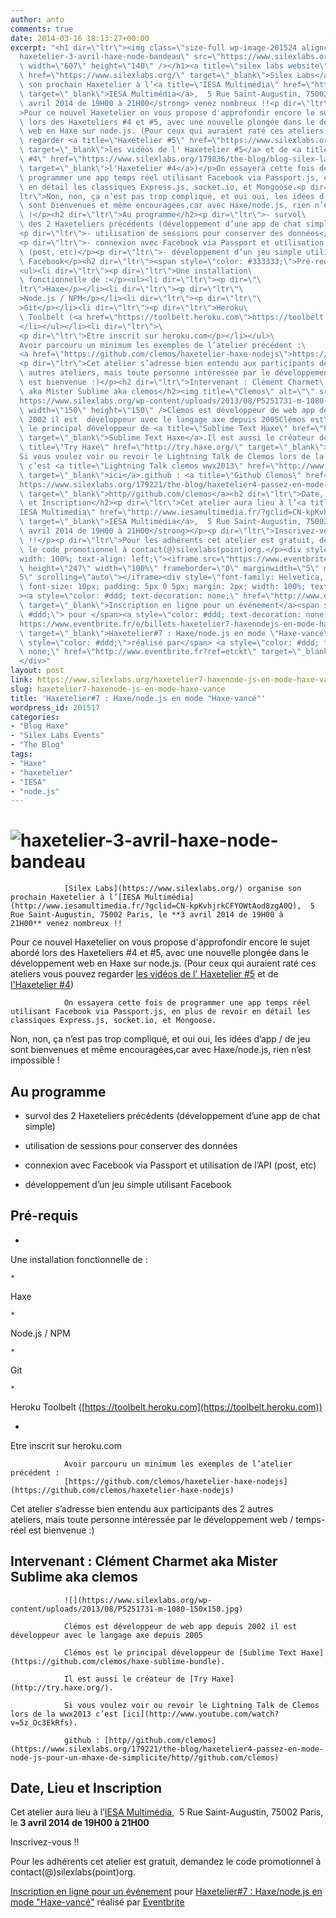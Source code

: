 ```yaml
---
author: anto
comments: true
date: 2014-03-16 18:13:27+00:00
excerpt: "<h1 dir=\"ltr\"><img class=\"size-full wp-image-201524 aligncenter\" alt=\"\
  haxetelier-3-avril-haxe-node-bandeau\" src=\"https://www.silexlabs.org/wp-content/uploads/2014/03/haxetelier-3-avril-haxe-node-bandeau.png\"\
  \ width=\"607\" height=\"140\" /></h1><a title=\"silex labs website\"\
  \ href=\"https://www.silexlabs.org/\" target=\"_blank\">Silex Labs</a> organise\
  \ son prochain Haxetelier à l’<a title=\"IESA Multimédia\" href=\"http://www.iesamultimedia.fr/?gclid=CN-kpKvhjrkCFYOWtAod8zgA0Q\"\
  \ target=\"_blank\">IESA Multimédia</a>,  5 Rue Saint-Augustin, 75002 Paris, le <strong>3\
  \ avril 2014 de 19H00 à 21H00</strong> venez nombreux !!<p dir=\"ltr\"\
  >Pour ce nouvel Haxetelier on vous propose d'approfondir encore le sujet abordé\
  \ lors des Haxeteliers #4 et #5, avec une nouvelle plongée dans le développement\
  \ web en Haxe sur node.js. (Pour ceux qui auraient raté ces ateliers vous pouvez\
  \ regarder <a title=\"Haxetelier #5\" href=\"https://www.silexlabs.org/179867/the-blog/blog-silex-labs/haxetelier5-haxe-node-js-la-suite/\"\
  \ target=\"_blank\">les vidéos de l' Haxetelier #5</a> et de <a title=\"Haxetelier\
  \ #4\" href=\"https://www.silexlabs.org/179836/the-blog/blog-silex-labs/les-videos-de-lhaxetelier4-passez-en-mode-node-js-pour-un-mhaxe-de-simplicite/\"\
  \ target=\"_blank\">l'Haxetelier #4</a>)</p>On essayera cette fois de\
  \ programmer une app temps réel utilisant Facebook via Passport.js, en plus de revoir\
  \ en détail les classiques Express.js, socket.io, et Mongoose.<p dir=\"\
  ltr\">Non, non, ça n’est pas trop compliqué, et oui oui, les idées d’app / de jeu\
  \ sont bienvenues et même encouragées,car avec Haxe/node.js, rien n’est impossible\
  \ !</p><h2 dir=\"ltr\">Au programme</h2><p dir=\"ltr\">- survol\
  \ des 2 Haxeteliers précédents (développement d’une app de chat simple)</p>\
  <p dir=\"ltr\">- utilisation de sessions pour conserver des données</p>\
  <p dir=\"ltr\">- connexion avec Facebook via Passport et utilisation de l’API\
  \ (post, etc)</p><p dir=\"ltr\">- développement d’un jeu simple utilisant\
  \ Facebook</p><h2 dir=\"ltr\"><span style=\"color: #333333;\">Pré-requis</span></h2>\
  <ul><li dir=\"ltr\"><p dir=\"ltr\">Une installation\
  \ fonctionnelle de :</p><ul><li dir=\"ltr\"><p dir=\"\
  ltr\">Haxe</p></li><li dir=\"ltr\"><p dir=\"ltr\"\
  >Node.js / NPM</p></li><li dir=\"ltr\"><p dir=\"ltr\"\
  >Git</p></li><li dir=\"ltr\"><p dir=\"ltr\">Heroku\
  \ Toolbelt (<a href=\"https://toolbelt.heroku.com\">https://toolbelt.heroku.com</a>)</p>\
  </li></ul></li><li dir=\"ltr\">\
  <p dir=\"ltr\">Etre inscrit sur heroku.com</p></li></ul>\
  Avoir parcouru un minimum les exemples de l’atelier précédent :\
  <a href=\"https://github.com/clemos/haxetelier-haxe-nodejs\">https://github.com/clemos/haxetelier-haxe-nodejs</a>\
  <p dir=\"ltr\">Cet atelier s’adresse bien entendu aux participants des 2\
  \ autres ateliers, mais toute personne intéressée par le développement web / temps-réel\
  \ est bienvenue :)</p><h2 dir=\"ltr\">Intervenant : Clément Charmet\
  \ aka Mister Sublime aka clemos</h2><img title=\"Clemos\" alt=\"\" src=\"\
  https://www.silexlabs.org/wp-content/uploads/2013/08/P5251731-m-1080-150x150.jpg\"\
  \ width=\"150\" height=\"150\" />Clémos est développeur de web app depuis\
  \ 2002 il est  développeur avec le langage axe depuis 2005Clémos est\
  \ le principal développeur de <a title=\"Sublime Text Haxe\" href=\"https://github.com/clemos/haxe-sublime-bundle\"\
  \ target=\"_blank\">Sublime Text Haxe</a>.Il est aussi le créateur de <a\
  \ title=\"Try Haxe\" href=\"http://try.haxe.org/\" target=\"_blank\">Try Haxe</a>.\
  Si vous voulez voir ou revoir le Lightning Talk de Clemos lors de la wwx2013\
  \ c’est <a title=\"Lightning Talk clemos wwx2013\" href=\"http://www.youtube.com/watch?v=5z_Oc3EkRfs\"\
  \ target=\"_blank\">ici</a>.github : <a title=\"Github Clemos\" href=\"\
  https://www.silexlabs.org/179221/the-blog/haxetelier4-passez-en-mode-node-js-pour-un-mhaxe-de-simplicite/http//github.com/clemos\"\
  \ target=\"_blank\">http//github.com/clemos</a><h2 dir=\"ltr\">Date, Lieu\
  \ et Inscription</h2><p dir=\"ltr\">Cet atelier aura lieu à l’<a title=\"\
  IESA Multimédia\" href=\"http://www.iesamultimedia.fr/?gclid=CN-kpKvhjrkCFYOWtAod8zgA0Q\"\
  \ target=\"_blank\">IESA Multimédia</a>,  5 Rue Saint-Augustin, 75002 Paris, le <strong>3\
  \ avril 2014 de 19H00 à 21H00</strong></p><p dir=\"ltr\">Inscrivez-vous\
  \ !!</p><p dir=\"ltr\">Pour les adhérents cet atelier est gratuit, demandez\
  \ le code promotionnel à contact(@)silexlabs(point)org.</p><div style=\"\
  width: 100%; text-align: left;\"><iframe src=\"https://www.eventbrite.fr/tickets-external?eid=10978287353&amp;ref=etckt\"\
  \ height=\"247\" width=\"100%\" frameborder=\"0\" marginwidth=\"5\" marginheight=\"\
  5\" scrolling=\"auto\"></iframe><div style=\"font-family: Helvetica, Arial;\
  \ font-size: 10px; padding: 5px 0 5px; margin: 2px; width: 100%; text-align: left;\"\
  ><a style=\"color: #ddd; text-decoration: none;\" href=\"http://www.eventbrite.fr/r/etckt\"\
  \ target=\"_blank\">Inscription en ligne pour un événement</a><span style=\"color:\
  \ #ddd;\"> pour </span><a style=\"color: #ddd; text-decoration: none;\" href=\"\
  https://www.eventbrite.fr/e/billets-haxetelier7-haxenodejs-en-mode-haxe-vance-10978287353?ref=etckt\"\
  \ target=\"_blank\">Haxetelier#7 : Haxe/node.js en mode \"Haxe-vancé\"</a> <span\
  \ style=\"color: #ddd;\">réalisé par</span> <a style=\"color: #ddd; text-decoration:\
  \ none;\" href=\"http://www.eventbrite.fr?ref=etckt\" target=\"_blank\">Eventbrite</a></div>\
  </div>"
layout: post
link: https://www.silexlabs.org/haxetelier7-haxenode-js-en-mode-haxe-vance/
slug: haxetelier7-haxenode-js-en-mode-haxe-vance
title: 'Haxetelier#7 : Haxe/node.js en mode "Haxe-vancé"'
wordpress_id: 201517
categories:
- "Blog Haxe"
- "Silex Labs Events"
- "The Blog"
tags:
- "Haxe"
- "haxetelier"
- "IESA"
- "node.js"
---
```


# ![haxetelier-3-avril-haxe-node-bandeau](https://www.silexlabs.org/wp-content/uploads/2014/03/haxetelier-3-avril-haxe-node-bandeau.png)


				[Silex Labs](https://www.silexlabs.org/) organise son prochain Haxetelier à l’[IESA Multimédia](http://www.iesamultimedia.fr/?gclid=CN-kpKvhjrkCFYOWtAod8zgA0Q),  5 Rue Saint-Augustin, 75002 Paris, le **3 avril 2014 de 19H00 à 21H00** venez nombreux !!


Pour ce nouvel Haxetelier on vous propose d'approfondir encore le sujet abordé lors des Haxeteliers #4 et #5, avec une nouvelle plongée dans le développement web en Haxe sur node.js. (Pour ceux qui auraient raté ces ateliers vous pouvez regarder [les vidéos de l' Haxetelier #5](https://www.silexlabs.org/179867/the-blog/blog-silex-labs/haxetelier5-haxe-node-js-la-suite/) et de [l'Haxetelier #4](https://www.silexlabs.org/179836/the-blog/blog-silex-labs/les-videos-de-lhaxetelier4-passez-en-mode-node-js-pour-un-mhaxe-de-simplicite/))


				On essayera cette fois de programmer une app temps réel utilisant Facebook via Passport.js, en plus de revoir en détail les classiques Express.js, socket.io, et Mongoose.


Non, non, ça n’est pas trop compliqué, et oui oui, les idées d’app / de jeu sont bienvenues et même encouragées,car avec Haxe/node.js, rien n’est impossible !





## Au programme




- survol des 2 Haxeteliers précédents (développement d’une app de chat simple)




- utilisation de sessions pour conserver des données




- connexion avec Facebook via Passport et utilisation de l’API (post, etc)




- développement d’un jeu simple utilisant Facebook





## Pré-requis






  *


Une installation fonctionnelle de :





    *


Haxe





    *


Node.js / NPM





    *


Git





    *


Heroku Toolbelt ([https://toolbelt.heroku.com](https://toolbelt.heroku.com))








  *


Etre inscrit sur heroku.com





				Avoir parcouru un minimum les exemples de l’atelier précédent :
				[https://github.com/clemos/haxetelier-haxe-nodejs](https://github.com/clemos/haxetelier-haxe-nodejs)


Cet atelier s’adresse bien entendu aux participants des 2 autres ateliers, mais toute personne intéressée par le développement web / temps-réel est bienvenue :)





## Intervenant : Clément Charmet aka Mister Sublime aka clemos


				![](https://www.silexlabs.org/wp-content/uploads/2013/08/P5251731-m-1080-150x150.jpg)

				Clémos est développeur de web app depuis 2002 il est  développeur avec le langage axe depuis 2005

				Clémos est le principal développeur de [Sublime Text Haxe](https://github.com/clemos/haxe-sublime-bundle).

				Il est aussi le créateur de [Try Haxe](http://try.haxe.org/).

				Si vous voulez voir ou revoir le Lightning Talk de Clemos lors de la wwx2013 c’est [ici](http://www.youtube.com/watch?v=5z_Oc3EkRfs).

				github : [http//github.com/clemos](https://www.silexlabs.org/179221/the-blog/haxetelier4-passez-en-mode-node-js-pour-un-mhaxe-de-simplicite/http//github.com/clemos)


## Date, Lieu et Inscription




Cet atelier aura lieu à l’[IESA Multimédia](http://www.iesamultimedia.fr/?gclid=CN-kpKvhjrkCFYOWtAod8zgA0Q),  5 Rue Saint-Augustin, 75002 Paris, le **3 avril 2014 de 19H00 à 21H00**




Inscrivez-vous !!




Pour les adhérents cet atelier est gratuit, demandez le code promotionnel à contact(@)silexlabs(point)org.








[Inscription en ligne pour un événement](http://www.eventbrite.fr/r/etckt) pour [Haxetelier#7 : Haxe/node.js en mode "Haxe-vancé"](https://www.eventbrite.fr/e/billets-haxetelier7-haxenodejs-en-mode-haxe-vance-10978287353?ref=etckt) réalisé par [Eventbrite](http://www.eventbrite.fr?ref=etckt)



